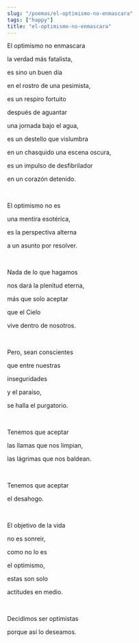 ```yaml
---
slug: "/poemas/el-optimismo-no-enmascara"
tags: ["happy"]
title: "el-optimismo-no-enmascara"
---
```

El optimismo no enmascara

la verdad más fatalista,

es sino un buen día

en el rostro de una pesimista,

es un respiro fortuito

después de aguantar

una jornada bajo el agua,

es un destello que vislumbra

en un chasquido una escena oscura,

es un impulso de desfibrilador

en un corazón detenido.

&nbsp;

El optimismo no es

una mentira esotérica,

es la perspectiva alterna

a un asunto por resolver.

&nbsp;

Nada de lo que hagamos

nos dará la plenitud eterna,

más que solo aceptar

que el Cielo

vive dentro de nosotros.

&nbsp;

Pero, sean conscientes

que entre nuestras

inseguridades

y el paraíso,

se halla el purgatorio.

&nbsp;

Tenemos que aceptar

las llamas que nos limpian,

las lágrimas que nos baldean.

&nbsp;

Tenemos que aceptar

el desahogo.

&nbsp;

El objetivo de la vida

no es sonreir,

como no lo es

el optimismo,

estas son solo

actitudes en medio.

&nbsp;

Decidimos ser optimistas

porque así lo deseamos.